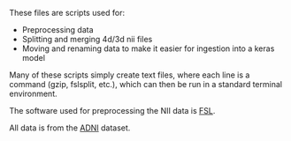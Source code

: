 These files are scripts used for:

- Preprocessing data
- Splitting and merging 4d/3d nii files
- Moving and renaming data to make it easier for ingestion into a keras model

Many of these scripts simply create text files, where each line is a command (gzip, fslsplit, etc.), which can then be run in a standard terminal environment.

The software used for preprocessing the NII data is [FSL](https://fsl.fmrib.ox.ac.uk/fsl/fslwiki/).

All data is from the [ADNI](http://adni.loni.usc.edu/) dataset.
